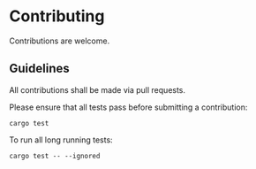 # Contributing

Contributions are welcome.

## Guidelines

All contributions shall be made via pull requests.

Please ensure that all tests pass before submitting a contribution:

```console
cargo test
```

To run all long running tests:

```console
cargo test -- --ignored
```

